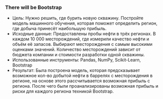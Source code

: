 ### There will be Bootstrap

- Цель: Нужно решить, где бурить новую скважину. Постройте модель машинного обучения, которая поможет определить регион, где добыча принесёт наибольшую прибыль.
- Исходные данные: Предоставлены пробы нефти в трёх регионах. В каждом 10 000 месторождений, где измерили качество нефти и объём её запасов. Выбирают месторождения с самым высокими оценками значений. Количество месторождений зависит от бюджета компании и стоимости разработки одной скважины.
- Использованные инструменты: Pandas, NumPy, Scikit-Learn, Bootstrap
- Результат: Была построена модель, которая предсказывает возможное кол-во добытой нефти в баррелях с месторождения в регионе, на основе этого рассчитывается возможная прибыль с региона. После чего были проанализированы возможная прибыль и риски для каждого региона техникой Bootstrap.
